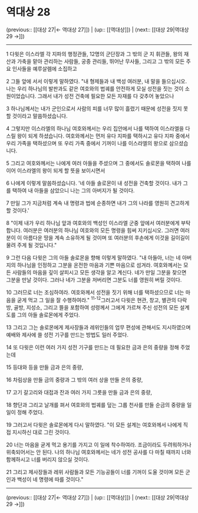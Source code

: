 # 역대상 28

(previous:: [[대상 27|← 역대상 27]]) | (up:: [[역대상]]) | (next:: [[대상 29|역대상 29 →]])

***




1 
다윗은 이스라엘 각 지파의 행정관들, 12명의 군단장과 그 밖의 군 지 휘관들, 왕의 재산과 가축을 맡아 관리하는 사람들, 궁중 관리들, 뛰어난 무사들, 그리고 그 밖의 모든 주요 인사들을 예루살렘에 소집하고 



2 
그들 앞에 서서 이렇게 말하였다. "내 형제들과 내 백성 여러분, 내 말을 들으십시오. 나는 우리 하나님의 발판과도 같은 여호와의 법궤를 안전하게 모실 성전을 짓는 것이 소원이었습니다. 그래서 내가 성전 건축에 필요한 모든 자재를 다 갖추어 놓았으나 



3 
하나님께서는 내가 군인으로서 사람의 피를 너무 많이 흘렸기 때문에 성전을 짓지 못할 것이라고 말씀하셨습니다. 



4 
그렇지만 이스라엘의 하나님 여호와께서는 우리 집안에서 나를 택하여 이스라엘을 다스릴 왕이 되게 하셨습니다. 여호와께서는 먼저 유다 지파를 택하시고 유다 지파 중에서 우리 가족을 택하셨으며 또 우리 가족 중에서 기꺼이 나를 이스라엘의 왕으로 삼으셨습니다. 



5 
그리고 여호와께서는 나에게 여러 아들을 주셨으며 그 중에서도 솔로몬을 택하여 나를 이어 이스라엘의 왕이 되게 할 뜻을 보이시면서 



6 
나에게 이렇게 말씀하셨습니다. '네 아들 솔로몬이 내 성전을 건축할 것이다. 내가 그를 택하여 내 아들을 삼았으니 나는 그의 아버지가 될 것이다. 



7 
만일 그가 지금처럼 계속 내 명령과 법에 순종하면 내가 그의 나라를 영원히 견고하게 할 것이다.' 



8 
"이제 내가 우리 하나님 앞과 여호와의 백성인 이스라엘 군중 앞에서 여러분에게 부탁합니다. 여러분은 여러분의 하나님 여호와의 모든 명령을 힘써 지키십시오. 그러면 여러분이 이 아름다운 땅을 계속 소유하게 될 것이며 또 여러분의 후손에게 이것을 길이길이 물려 주게 될 것입니다." 



9 
그런 다음 다윗은 그의 아들 솔로몬을 향해 이렇게 말하였다. "내 아들아, 너는 네 아버지의 하나님을 인정하고 그분을 온전한 마음과 기쁜 마음으로 섬겨라. 여호와께서는 모든 사람들의 마음을 깊이 살피시고 모든 생각을 알고 계신다. 네가 만일 그분을 찾으면 그분을 만날 것이다. 그러나 네가 그분을 저버리면 그분도 너를 영원히 버릴 것이다. 



10 
그러므로 너는 조심하여라. 여호와께서 성전을 짓기 위해 너를 택하셨으므로 너는 마음을 굳게 먹고 그 일을 잘 수행하여라." <sup class="versenum">11-12</sup>그러고서 다윗은 현관, 창고, 별관의 다락방, 골방, 지성소, 그리고 뜰을 포함하여 성령께서 그에게 가르쳐 주신 성전의 모든 설계도를 그의 아들 솔로몬에게 주었다. 



13 
그리고 그는 솔로몬에게 제사장들과 레위인들의 업무 편성에 관해서도 지시하였으며 예배와 제사에 쓸 성전 기구를 만드는 방법도 일러 주었다. 



14 
또 다윗은 이런 여러 가지 성전 기구를 만드는 데 필요한 금과 은의 중량을 정해 주었는데 



15 
등대와 등을 만들 금과 은의 중량, 



16 
차림상을 만들 금의 중량과 그 밖의 여러 상을 만들 은의 중량, 



17 
고기 갈고리와 대접과 잔과 여러 가지 그릇을 만들 금과 은의 중량, 



18 
향단과 그리고 날개를 펴서 여호와의 법궤를 덮는 그룹 천사를 만들 순금의 중량을 일일이 정해 주었다. 



19 
그러고서 다윗은 솔로몬에게 다시 말하였다. "이 모든 설계는 여호와께서 나에게 직접 지시하신 대로 그린 것이다. 



20 
너는 마음을 굳게 먹고 용기를 가지고 이 일에 착수하여라. 조금이라도 두려워하거나 위축되어서는 안 된다. 나의 하나님 여호와께서는 네가 성전 공사를 다 마칠 때까지 너와 함께하시고 너를 버리지 않으실 것이다. 



21 
그리고 제사장들과 레위 사람들과 모든 기능공들이 너를 기꺼이 도울 것이며 모든 군인과 백성이 네 명령에 따를 것이다."

***

(previous:: [[대상 27|← 역대상 27]]) | (up:: [[역대상]]) | (next:: [[대상 29|역대상 29 →]])
